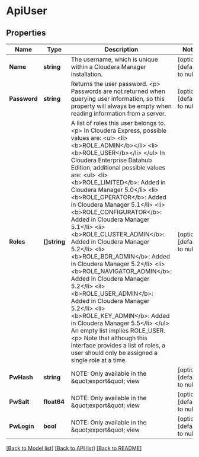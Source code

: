 # ApiUser

## Properties
Name | Type | Description | Notes
------------ | ------------- | ------------- | -------------
**Name** | **string** | The username, which is unique within a Cloudera Manager installation. | [optional] [default to null]
**Password** | **string** | Returns the user password. &lt;p&gt; Passwords are not returned when querying user information, so this property will always be empty when reading information from a server. | [optional] [default to null]
**Roles** | **[]string** | A list of roles this user belongs to. &lt;p&gt; In Cloudera Express, possible values are: &lt;ul&gt; &lt;li&gt;&lt;b&gt;ROLE_ADMIN&lt;/b&gt;&lt;/li&gt; &lt;li&gt;&lt;b&gt;ROLE_USER&lt;/b&gt;&lt;/li&gt; &lt;/ul&gt; In Cloudera Enterprise Datahub Edition, additional possible values are: &lt;ul&gt; &lt;li&gt;&lt;b&gt;ROLE_LIMITED&lt;/b&gt;: Added in Cloudera Manager 5.0&lt;/li&gt; &lt;li&gt;&lt;b&gt;ROLE_OPERATOR&lt;/b&gt;: Added in Cloudera Manager 5.1&lt;/li&gt; &lt;li&gt;&lt;b&gt;ROLE_CONFIGURATOR&lt;/b&gt;: Added in Cloudera Manager 5.1&lt;/li&gt; &lt;li&gt;&lt;b&gt;ROLE_CLUSTER_ADMIN&lt;/b&gt;: Added in Cloudera Manager 5.2&lt;/li&gt; &lt;li&gt;&lt;b&gt;ROLE_BDR_ADMIN&lt;/b&gt;: Added in Cloudera Manager 5.2&lt;/li&gt; &lt;li&gt;&lt;b&gt;ROLE_NAVIGATOR_ADMIN&lt;/b&gt;: Added in Cloudera Manager 5.2&lt;/li&gt; &lt;li&gt;&lt;b&gt;ROLE_USER_ADMIN&lt;/b&gt;: Added in Cloudera Manager 5.2&lt;/li&gt; &lt;li&gt;&lt;b&gt;ROLE_KEY_ADMIN&lt;/b&gt;: Added in Cloudera Manager 5.5&lt;/li&gt; &lt;/ul&gt; An empty list implies ROLE_USER. &lt;p&gt; Note that although this interface provides a list of roles, a user should only be assigned a single role at a time. | [optional] [default to null]
**PwHash** | **string** | NOTE: Only available in the \&quot;export\&quot; view | [optional] [default to null]
**PwSalt** | **float64** | NOTE: Only available in the \&quot;export\&quot; view | [optional] [default to null]
**PwLogin** | **bool** | NOTE: Only available in the \&quot;export\&quot; view | [optional] [default to null]

[[Back to Model list]](../README.md#documentation-for-models) [[Back to API list]](../README.md#documentation-for-api-endpoints) [[Back to README]](../README.md)

